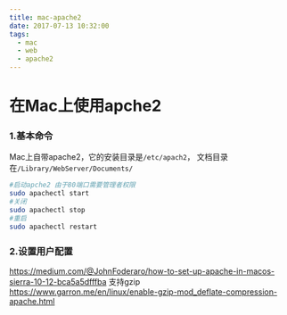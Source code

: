 ```yaml
---
title: mac-apache2
date: 2017-07-13 10:32:00
tags:
  - mac
  - web
  - apache2
---
```


在Mac上使用apche2
==============

### 1.基本命令
Mac上自带apache2，它的安装目录是`/etc/apach2`， 文档目录在`/Library/WebServer/Documents/`

``` bash
#启动apche2 由于80端口需要管理者权限
sudo apachectl start
#关闭
sudo apachectl stop
#重启
sudo apachectl restart
```

<!-- more -->

### 2.设置用户配置
https://medium.com/@JohnFoderaro/how-to-set-up-apache-in-macos-sierra-10-12-bca5a5dfffba
支持gzip
https://www.garron.me/en/linux/enable-gzip-mod_deflate-compression-apache.html
